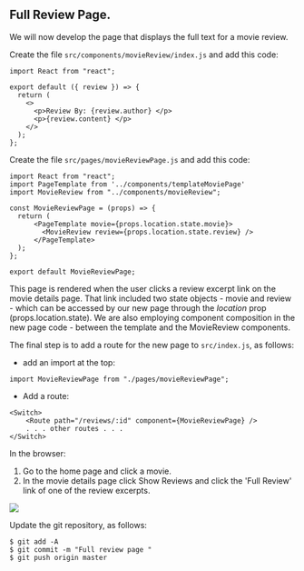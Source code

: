 ## Full Review Page.

We will now develop the page that displays the full text for a movie review. 

Create the file `src/components/movieReview/index.js` and add this code:
~~~
import React from "react";

export default ({ review }) => {
  return (
    <>
      <p>Review By: {review.author} </p>
      <p>{review.content} </p>
    </>
  );
};
~~~

Create the file `src/pages/movieReviewPage.js` and add this code:
~~~
import React from "react";
import PageTemplate from '../components/templateMoviePage'
import MovieReview from "../components/movieReview";

const MovieReviewPage = (props) => {
  return (
      <PageTemplate movie={props.location.state.movie}>
        <MovieReview review={props.location.state.review} /> 
      </PageTemplate>
  );
};

export default MovieReviewPage;
~~~
This page is rendered when the user clicks a review excerpt link on the movie details page. That link included two state objects - movie and review - which can be accessed by our new page through the *location* prop (props.location.state). We are also employing component composition in the new page code - between the template and the MovieReview components.

The final step is to add a route for the new page to `src/index.js`, as follows:

+ add an import at the top:
~~~
import MovieReviewPage from "./pages/movieReviewPage";
~~~
+ Add a route:
~~~
<Switch>
    <Route path="/reviews/:id" component={MovieReviewPage} />
    . . . other routes . . .
</Switch>
~~~

In the browser:

1. Go to the home page and click a movie.
1. In the movie details page click Show Reviews and click the 'Full Review' link of one of the review excerpts.

![][freview]

Update the git repository, as follows:
~~~
$ git add -A
$ git commit -m "Full review page "
$ git push origin master
~~~

[freview]: ./img/freview.png
